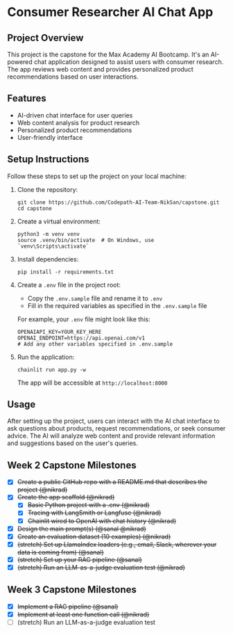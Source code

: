 # Consumer Researcher AI Chat App

## Project Overview

This project is the capstone for the Max Academy AI Bootcamp. It's an AI-powered chat application designed to assist users with consumer research. The app reviews web content and provides personalized product recommendations based on user interactions.

## Features

- AI-driven chat interface for user queries
- Web content analysis for product research
- Personalized product recommendations
- User-friendly interface

## Setup Instructions

Follow these steps to set up the project on your local machine:

1. Clone the repository:
   ```
   git clone https://github.com/Codepath-AI-Team-NikSan/capstone.git
   cd capstone
   ```

2. Create a virtual environment:
   ```
   python3 -m venv venv
   source .venv/bin/activate  # On Windows, use `venv\Scripts\activate`
   ```

3. Install dependencies:
   ```
   pip install -r requirements.txt
   ```

4. Create a `.env` file in the project root:
   - Copy the `.env.sample` file and rename it to `.env`
   - Fill in the required variables as specified in the `.env.sample` file

   For example, your `.env` file might look like this:
   ```
   OPENAIAPI_KEY=YOUR_KEY_HERE
   OPENAI_ENDPOINT=https://api.openai.com/v1
   # Add any other variables specified in .env.sample
   ```

5. Run the application:
   ```
   chainlit run app.py -w
   ```
   The app will be accessible at `http://localhost:8000`


## Usage

After setting up the project, users can interact with the AI chat interface to ask questions about products, request recommendations, or seek consumer advice. The AI will analyze web content and provide relevant information and suggestions based on the user's queries.


## Week 2 Capstone Milestones
- [x] ~~Create a public GitHub repo with a README.md that describes the project (@nikrad)~~
- [x] ~~Create the app scaffold (@nikrad)~~
  - [x] ~~Basic Python project with a .env (@nikrad)~~
  - [x] ~~Tracing with LangSmith or Langfuse (@nikrad)~~
  - [x] ~~Chainlit wired to OpenAI with chat history (@nikrad)~~
- [x] ~~Design the main prompt(s) (@sanal @nikrad)~~
- [x] ~~Create an evaluation dataset (10 examples) (@nikrad)~~
- [x] ~~(stretch) Set up LlamaIndex loaders (e.g., email, Slack, wherever your data is coming from) (@sanal)~~
- [x] ~~(stretch) Set up your RAG pipeline (@sanal)~~
- [x] ~~(stretch) Run an LLM-as-a-judge evaluation test (@nikrad)~~

## Week 3 Capstone Milestones
- [x] ~~Implement a RAG pipeline (@sanal)~~
- [x] ~~Implement at least one function call (@nikrad)~~
- [ ] (stretch) Run an LLM-as-a-judge evaluation test
